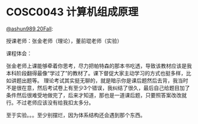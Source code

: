 
# COSC0043 计算机组成原理

[@ashun989,20Fall](https://github.com/ashun989):

授课老师：张金老师（理论），董前琨老师（实验）

课程体会：

张金老师上课能够牵着你思考，尽力把帕特森的那本书吃透，导致该教材应该是我本科阶段翻得最像“学过了”的教材了。课下督促大家主动学习的方式也挺多样，比如讲题出题等。
理论考试其实挺无聊的，就是暗示你是课后题然后去背，我当时不是很在意，然后考试卷上有至少3个错误，我纠结了很久，最后自己给题目加了条件然后很难受地做完了，后来才知道，那也是一道课后题，只要照答案改改就行。不过老师应该没有给我扣太多分。

至于实验。。。至少别摆烂，因为体系结构还会遇到那个东西。